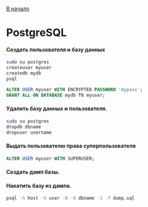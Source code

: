 [В начало](README.md)

# PostgreSQL

#### Создать пользователя и базу данных
```sh
sudo su postgres
createuser myuser
createdb mydb
psql
```
```sql
ALTER USER myuser WITH ENCRYPTED PASSWORD 'mypass';
GRANT ALL ON DATABASE mydb TO myuser;
```

#### Удалить базу данных и пользователя.
```sh
sudo su postgres
dropdb dbname
dropuser username
```

#### Выдать пользователю права суперпользователя
```sql
ALTER USER myuser WITH SUPERUSER;
```

#### Создать дамп базы.

#### Накатить базу из дампа.
```sh
psql -h host -U user -W -d dbname -1 -f dump.sql
```
